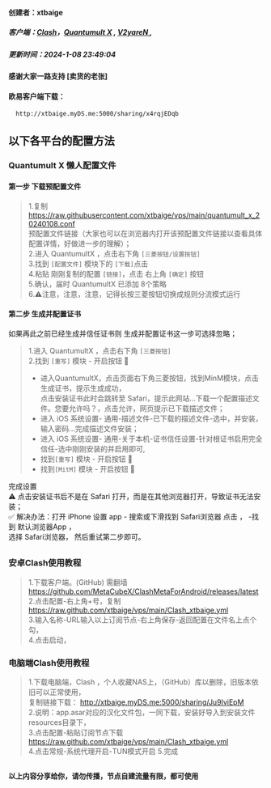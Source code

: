 #### 创建者：xtbaige  
##### 客户端：[Clash](#clash)，[Quantumult X](#quantumult-x) , [V2yareN ](#v2yaren),
##### 更新时间：2024-1-08 23:49:04
#### 感谢大家一路支持 [卖货的老张]  
#### 欧易客户端下载：  
      http://xtbaige.myDS.me:5000/sharing/x4rqjEDqb

## 以下各平台的配置方法
   ### Quantumult X 懒人配置文件  
#### 第一步 下载预配置文件  
> 1.复制 https://raw.githubusercontent.com/xtbaige/vps/main/quantumult_x_20240108.conf  
      预配置文件链接（大家也可以在浏览器内打开该预配置文件链接以查看具体配置详情，好做进一步的理解）；  
> 2.进入 QuantumultX ，点击右下角 `[三菱按钮/设置按钮]`  
> 3.找到 `[配置文件]` 模块下的 `[下载]`点击  
> 4.粘贴 刚刚复制的配置 `[链接]`，点击 右上角 `[确定]` 按钮  
> 5.确认，届时 QuantumultX 已添加 8个策略  
> 6.⚠️注意，注意，注意，记得长按三菱按钮切换成规则分流模式运行  
#### 第二步 生成并配置证书   
如果再此之前已经生成并信任证书则 生成并配置证书这一步可选择忽略；  
> 1.进入 QuantumultX ，点击右下角 `[三菱按钮]`  
> 2.找到 `[重写]` 模块 - 开启按钮 🔘  
> + 进入QuantumultX，点击页面右下角三菱按钮，找到MinM模块，点击生成证书，提示生成成功，  
点击安装证书此时会跳转至 Safari，提示此网站...下载一个配置描述文件。您要允许吗？，点击允许，网页提示已下载描述文件；  
> + 进入 iOS 系统设置- 通用-描述文件-已下载的描述文件-选中，并安装，输入密码...完成描述文件安装；  
> + 进入 iOS 系统设置- 通用-关于本机-证书信任设置-针对根证书启用完全信任-选中刚刚安装的并启用即可,  
> + 找到`[重写]` 模块 - 开启按钮 🔘  
> + 找到`[MitM]` 模块 - 开启按钮 🔘  

完成设置  
⚠️ 点击安装证书后不是在 Safari 打开，而是在其他浏览器打开，导致证书无法安装；    
✅ 解决办法：打开 iPhone 设置 app - 搜索或下滑找到 Safari浏览器 点击 ， -找到 默认浏览器App ，  
选择 Safari浏览器， 然后重试第二步即可。  
 ## 
 ### 安卓Clash使用教程
> 1.下载客户端。(GitHub) 需翻墙  
https://github.com/MetaCubeX/ClashMetaForAndroid/releases/latest  
> 2.点击配置-右上角+号，复制 https://raw.github.com/xtbaige/vps/main/Clash_xtbaige.yml  
> 3.输入名称-URL输入以上订阅节点-右上角保存-返回配置在文件名上点个勾，  
> 4.点击启动，  
 ### 电脑端Clash使用教程  
>  1.下载电脑端，Clash ，个人收藏NAS上，（GitHub）库以删除，旧版本依旧可以正常使用，  
     复制链接下载： http://xtbaige.myDS.me:5000/sharing/Ju9IviEpM  
 > 2.说明：app.asar对应的汉化文件包，一同下载，安装好导入到安装文件resources目录下，  
>  3.点击配置-粘贴订阅节点下载 https://raw.github.com/xtbaige/vps/main/Clash_xtbaige.yml    
>  4.点击常规-系统代理开启-TUN模式开启
>  5.完成  

 ## 

###  `以上内容分享给你，请勿传播，节点自建流量有限，都可使用`

